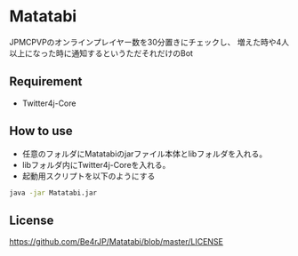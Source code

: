 # Matatabi

JPMCPVPのオンラインプレイヤー数を30分置きにチェックし、
増えた時や4人以上になった時に通知するというただそれだけのBot

## Requirement

* Twitter4j-Core

## How to use

* 任意のフォルダにMatatabiのjarファイル本体とlibフォルダを入れる。
* libフォルダ内にTwitter4j-Coreを入れる。
* 起動用スクリプトを以下のようにする
```bash
java -jar Matatabi.jar
```

## License

https://github.com/Be4rJP/Matatabi/blob/master/LICENSE
